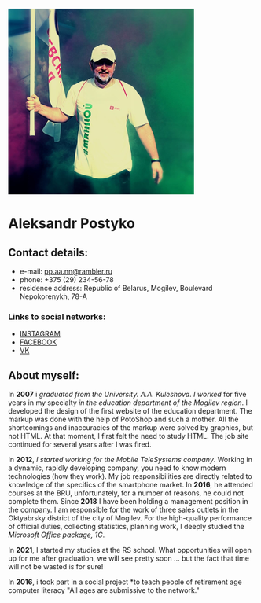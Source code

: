 ![My foto](/pictures/Foto.png)

# Aleksandr Postyko
## Contact details:
* e-mail: pp.aa.nn@rambler.ru
* phone: +375 (29) 234-56-78
* residence address: Republic of Belarus, Mogilev, Boulevard Nepokorenykh, 78-A
###  Links to social networks:
* [INSTAGRAM](https://www.instagram.com/aleksandrpostyko/)
* [FACEBOOK](https://www.facebook.com/aleksandrpostyko/)
* [VK](https://vk.com/apostyko)

## About myself:

 In **2007** i *graduated from the University. A.A. Kuleshova*. *I worked* for five years in my specialty *in the education department of the Mogilev region*. I developed the design of the first website of the education department. The markup was done with the help of PotoShop and such a mother. All the shortcomings and inaccuracies of the markup were solved by graphics, but not HTML. At that moment, I first felt the need to study HTML. The job site continued for several years after I was fired.

In **2012**, *I started working for the Mobile TeleSystems company*. Working in a dynamic, rapidly developing company, you need to know modern technologies (how they work). My job responsibilities are directly related to knowledge of the specifics of the smartphone market. In **2016**, he attended courses at the BRU, unfortunately, for a number of reasons, he could not complete them. Since **2018** I have been holding a management position in the company. I am responsible for the work of three sales outlets in the Oktyabrsky district of the city of Mogilev. For the high-quality performance of official duties, collecting statistics, planning work, I deeply studied the *Microsoft Office package, 1C*.

In **2021**, I started my studies at the RS school. What opportunities will open up for me after graduation, we will see pretty soon ... but the fact that time will not be wasted is for sure!

In **2016**, i took part in a social project *to teach people of retirement age computer literacy "All ages are submissive to the network."